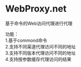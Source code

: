 # WebProxy.net
基于命令的Web访问代理进行代理

功能：<br />
1.基于commond命令<br />
2.支持不同渠道代理访问不同的地址<br />
3.支持不同版本代理访问不同的地址<br />
4.支持按参数缓存代理访问的结果
